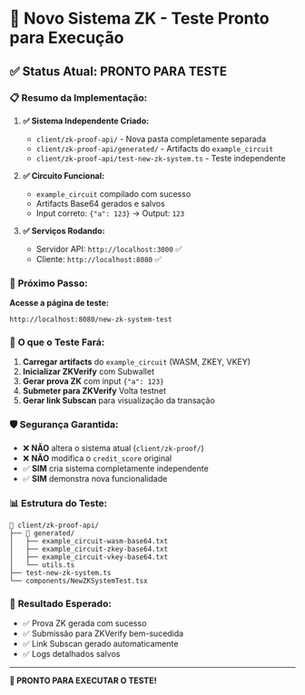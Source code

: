 # 🚀 Novo Sistema ZK - Teste Pronto para Execução

## ✅ **Status Atual: PRONTO PARA TESTE**

### 📋 **Resumo da Implementação:**

1. **✅ Sistema Independente Criado:**
   - `client/zk-proof-api/` - Nova pasta completamente separada
   - `client/zk-proof-api/generated/` - Artifacts do `example_circuit`
   - `client/zk-proof-api/test-new-zk-system.ts` - Teste independente

2. **✅ Circuito Funcional:**
   - `example_circuit` compilado com sucesso
   - Artifacts Base64 gerados e salvos
   - Input correto: `{"a": 123}` → Output: `123`

3. **✅ Serviços Rodando:**
   - Servidor API: `http://localhost:3000` ✅
   - Cliente: `http://localhost:8080` ✅

### 🎯 **Próximo Passo:**

**Acesse a página de teste:**
```
http://localhost:8080/new-zk-system-test
```

### 🔧 **O que o Teste Fará:**

1. **Carregar artifacts** do `example_circuit` (WASM, ZKEY, VKEY)
2. **Inicializar ZKVerify** com Subwallet
3. **Gerar prova ZK** com input `{"a": 123}`
4. **Submeter para ZKVerify** Volta testnet
5. **Gerar link Subscan** para visualização da transação

### 🛡️ **Segurança Garantida:**

- ❌ **NÃO** altera o sistema atual (`client/zk-proof/`)
- ❌ **NÃO** modifica o `credit_score` original
- ✅ **SIM** cria sistema completamente independente
- ✅ **SIM** demonstra nova funcionalidade

### 📊 **Estrutura do Teste:**

```
📁 client/zk-proof-api/
├── 📁 generated/
│   ├── example_circuit-wasm-base64.txt
│   ├── example_circuit-zkey-base64.txt
│   ├── example_circuit-vkey-base64.txt
│   └── utils.ts
├── test-new-zk-system.ts
└── components/NewZKSystemTest.tsx
```

### 🎉 **Resultado Esperado:**

- ✅ Prova ZK gerada com sucesso
- ✅ Submissão para ZKVerify bem-sucedida
- ✅ Link Subscan gerado automaticamente
- ✅ Logs detalhados salvos

---

**🚀 PRONTO PARA EXECUTAR O TESTE!** 